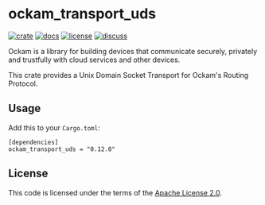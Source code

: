 # ockam_transport_uds

[![crate][crate-image]][crate-link]
[![docs][docs-image]][docs-link]
[![license][license-image]][license-link]
[![discuss][discuss-image]][discuss-link]

Ockam is a library for building devices that communicate securely, privately
and trustfully with cloud services and other devices.

This crate provides a Unix Domain Socket Transport for Ockam's Routing Protocol.


## Usage

Add this to your `Cargo.toml`:

```
[dependencies]
ockam_transport_uds = "0.12.0"
```

## License

This code is licensed under the terms of the [Apache License 2.0][license-link].

[main-ockam-crate-link]: https://crates.io/crates/ockam

[crate-image]: https://img.shields.io/crates/v/ockam_transport_uds.svg
[crate-link]: https://crates.io/crates/ockam_transport_uds

[docs-image]: https://docs.rs/ockam_transport_uds/badge.svg
[docs-link]: https://docs.rs/ockam_transport_uds

[license-image]: https://img.shields.io/badge/License-Apache%202.0-green.svg
[license-link]: https://github.com/build-trust/ockam/blob/HEAD/LICENSE

[discuss-image]: https://img.shields.io/badge/Discuss-Github%20Discussions-ff70b4.svg
[discuss-link]: https://github.com/build-trust/ockam/discussions
